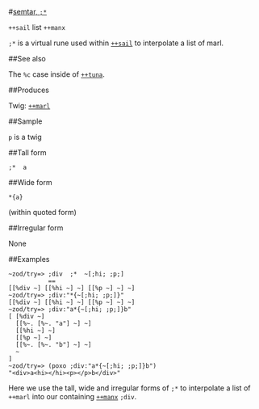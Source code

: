 #[semtar, `;*`](#smtr)

`++sail` list `++manx`

`;*`  is a virtual rune used within [`++sail`]() to interpolate a list of marl.

##See also

The `%c` case inside of [`++tuna`]().

##Produces

Twig: [`++marl`]()

##Sample

`p` is a twig

##Tall form

    ;*  a

##Wide form

    *{a}

(within quoted form)

##Irregular form

None

##Examples

    ~zod/try=> ;div  ;*  ~[;hi; ;p;]
               ==
    [[%div ~] [[%hi ~] ~] [[%p ~] ~] ~]
    ~zod/try=> ;div:"*{~[;hi; ;p;]}"
    [[%div ~] [[%hi ~] ~] [[%p ~] ~] ~]
    ~zod/try=> ;div:"a*{~[;hi; ;p;]}b"
    [ [%div ~]
      [[%~. [%~. "a"] ~] ~]
      [[%hi ~] ~]
      [[%p ~] ~] 
      [[%~. [%~. "b"] ~] ~]
      ~
    ]
    ~zod/try=> (poxo ;div:"a*{~[;hi; ;p;]}b")
    "<div>a<hi></hi><p></p>b</div>"

Here we use the tall, wide and irregular forms of `;*` to interpolate a list of `++marl` into our containing [`++manx`]() `;div`.